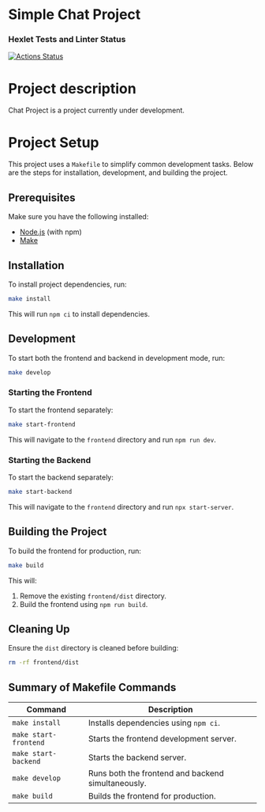 # Simple Chat Project

### Hexlet Tests and Linter Status  
[![Actions Status](https://github.com/Zyabridos/fullstack-javascript-project-12/actions/workflows/hexlet-check.yml/badge.svg)](https://github.com/Zyabridos/fullstack-javascript-project-12/actions)

# Project description

Chat Project is a project currently under development.

# Project Setup

This project uses a `Makefile` to simplify common development tasks. Below are the steps for installation, development, and building the project.

## Prerequisites

Make sure you have the following installed:

- [Node.js](https://nodejs.org/) (with npm)
- [Make](https://www.gnu.org/software/make/)

## Installation

To install project dependencies, run:

```bash
make install
```

This will run `npm ci` to install dependencies.

## Development

To start both the frontend and backend in development mode, run:

```bash
make develop
```

### Starting the Frontend

To start the frontend separately:

```bash
make start-frontend
```

This will navigate to the `frontend` directory and run `npm run dev`.

### Starting the Backend

To start the backend separately:

```bash
make start-backend
```

This will navigate to the `frontend` directory and run `npx start-server`.

## Building the Project

To build the frontend for production, run:

```bash
make build
```

This will:

1. Remove the existing `frontend/dist` directory.
2. Build the frontend using `npm run build`.

## Cleaning Up

Ensure the `dist` directory is cleaned before building:

```bash
rm -rf frontend/dist
```

## Summary of Makefile Commands

| Command               | Description                                        |
|-------------------    |----------------------------------------------------|
| `make install`        | Installs dependencies using `npm ci`.              |
| `make start-frontend` | Starts the frontend development server.            |
| `make start-backend`  | Starts the backend server.                         |
| `make develop`        | Runs both the frontend and backend simultaneously. |
| `make build`          | Builds the frontend for production.                |
